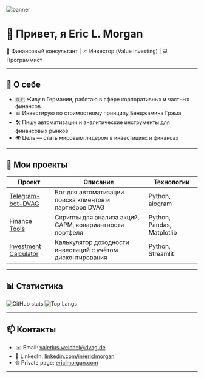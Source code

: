 ![banner](https://твоя_ссылка_на_картинку/banner.png)

# 👋 Привет, я Eric L. Morgan

💼 Финансовый консультант | 📈 Инвестор (Value Investing) | 💻 Программист

---

## 🚀 О себе
- 🇩🇪 Живу в Германии, работаю в сфере корпоративных и частных финансов
- 📊 Инвестирую по стоимостному принципу Бенджамина Грэма
- 🛠 Пишу автоматизации и аналитические инструменты для финансовых рынков
- 🌍 Цель — стать мировым лидером в инвестициях и финансах

---

## 📂 Мои проекты
| Проект | Описание | Технологии |
|--------|----------|------------|
| [Telegram-bot-DVAG](https://github.com/Eric-Lebedenko/Telegram-bot-DVAG) | Бот для автоматизации поиска клиентов и партнёров DVAG | Python, aiogram |
| [Finance Tools](#) | Скрипты для анализа акций, CAPM, ковариантности портфеля | Python, Pandas, Matplotlib |
| [Investment Calculator](#) | Калькулятор доходности инвестиций с учётом дисконтирования | Python, Streamlit |

---

## 📊 Статистика
![GitHub stats](https://github-readme-stats.vercel.app/api?username=Eric-Lebedenko&show_icons=true&theme=dark)
![Top Langs](https://github-readme-stats.vercel.app/api/top-langs/?username=Eric-Lebedenko&layout=compact&theme=dark)

---

## 📫 Контакты
- ✉️ Email: [valerius.weichel@dvag.de](mailto:erik.lebedenko.888@gmail.com)
- 💼 LinkedIn: [linkedin.com/in/ericlmorgan](#)
- 🌐 Private page: [ericlmorgan.com](https://ericlmorgan.com)

---
